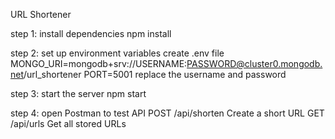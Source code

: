 URL Shortener

step 1: install dependencies
npm install

step 2: set up environment variables
create .env file
MONGO_URI=mongodb+srv://USERNAME:PASSWORD@cluster0.mongodb.net/url_shortener
PORT=5001
replace the username and password

step 3: start the server
npm start

step 4: open Postman to test API
POST	/api/shorten	Create a short URL
GET	/api/urls	Get all stored URLs